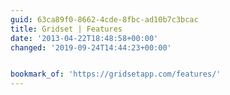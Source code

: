 ```yaml
---
guid: 63ca89f0-8662-4cde-8fbc-ad10b7c3bcac
title: Gridset | Features
date: '2013-04-22T18:48:58+00:00'
changed: '2019-09-24T14:44:23+00:00'


bookmark_of: 'https://gridsetapp.com/features/'
---
```




